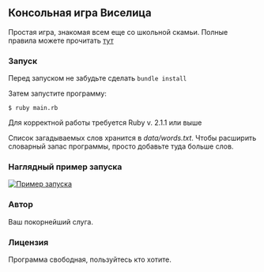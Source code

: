 ## Консольная игра Виселица
Простая игра, знакомая всем еще со школьной скамьи.
Полные правила можете прочитать [тут](https://ru.wikipedia.org/wiki/%D0%92%D0%B8%D1%81%D0%B5%D0%BB%D0%B8%D1%86%D0%B0_(%D0%B8%D0%B3%D1%80%D0%B0))

### Запуск

Перед запуском не забудьте сделать `bundle install`

Затем запустите программу:

```
$ ruby main.rb
```

Для корректной работы требуется Ruby v. 2.1.1 или выше

Список загадываемых слов хранится в *data/words.txt*. Чтобы расширить словарный запас программы, просто добавьте туда больше слов.

### Наглядный пример запуска
[![Пример запуска](https://asciinema.org/a/vaIXBysGVkqNdcoEpxspZnzmw.svg)](https://asciinema.org/a/vaIXBysGVkqNdcoEpxspZnzmw?autoplay=1)

### Автор
Ваш покорнейший слуга.

### Лицензия

Программа свободная, пользуйтесь кто хотите.
